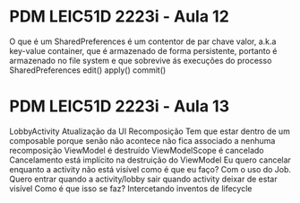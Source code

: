 # PDM LEIC51D 2223i - Aula 12

O que é um SharedPreferences é um contentor de par chave valor, a.k.a key-value container, que é armazenado de forma persistente, portanto é armazenado no file system e que sobrevive ás execuções do processo
SharedPreferences
edit()
apply()
commit()

# PDM LEIC51D 2223i - Aula 13

LobbyActivity
Atualização da UI
Recomposição
Tem que estar dentro de um composable porque senão não acontece não fica associado a nenhuma recomposição
ViewModel é destruído ViewModelScope é cancelado
Cancelamento está implícito na destruição do ViewModel
Eu quero cancelar enquanto a activity não está visível como é que eu faço?
Com o uso do Job.
Quero entrar quando a activity/lobby sair quando activity deixar de estar visível
Como é que isso se faz?
Intercetando inventos de lifecycle
